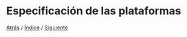# Especificación de las plataformas




[Atrás](https://github.com/Ibis-C/Metodos-de-organizaci-n/blob/Angel_Ricalde/Efectividaddelproducto.md#efectividad-del-producto)
/ [Índice](https://github.com/Ibis-C/Metodos-de-organizaci-n/tree/main#%C3%ADndice "íNDICE") /
[Siguiente]()
